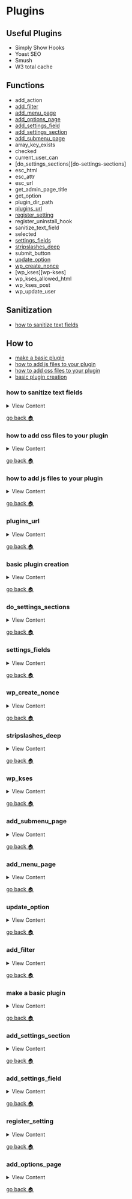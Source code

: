 
# Plugins

## Useful Plugins
- Simply Show Hooks
- Yoast SEO
- Smush
- W3 total cache

## Functions
- add_action
- [add_filter][add-filter]
- [add_menu_page][add-menu-page]
- [add_options_page][add-options-page]
- [add_settings_field][add-settings-field]
- [add_settings_section][add-settings-section]
- [add_submenu_page][add-submenu-page]
- array_key_exists
- checked
- current_user_can
- [do_settings_sections][do-settings-sections]
- esc_html
- esc_attr
- esc_url
- get_admin_page_title
- get_option
- plugin_dir_path
- [plugins_url][plugins-url]
- [register_setting][register-setting] 
- register_uninstall_hook
- sanitize_text_field
- selected
- [settings_fields][settings-field]
- [stripslashes_deep][stripslashes-deep]
- submit_button
- [update_option][update-option]
- [wp_create_nonce][wp-create-nonce]
- [wp_kses][wp-kses]
- wp_kses_allowed_html
- wp_kses_post
- wp_update_user

## Sanitization
- [how to sanitize text fields][sanitize-text]

## How to
- [make a basic plugin][basic-plugin]
- [how to add js files to your plugin][js-plugin]
- [how to add css files to your plugin][css-plugin]
- [basic plugin creation][basic-plugin-create]

[sanitize-text]:#how-to-sanitize-text-fields
[css-plugin]:#how-to-add-css-files-to-your-plugin
[js-plugin]:#how-to-add-js-files-to-your-plugin
[settings-field]:#settings_fields
[plugins-url]:#plugins_url
[basic-plugin-create]:#basic-plugin-creation
[do-settings-section]:#do_settings_sections
[wp-create-nonce]:#wp_create_nonce
[stripslashes-deep]:#stripslashes_deep
[add-submenu-page]:#add_submenu_page
[add-menu-page]:#add_menu_page
[update-option]:#update_option
[add-filter]:#add_filter
[basic-plugin]:#make-a-basic-plugin
[add-settings-section]:#add_settings_section
[home]:#plugins
[add-settings-field]:#add_settings_field
[add-options-page]:#add_options_page
[register-setting]:#register_setting


### how to sanitize text fields
<details>
  <summary>
  View Content
  </summary>

If you are using the **register_setting** function,
this is how you sanitize the text fields

1. create a function that will validate all the input fields in the form

```php

// the input variable will be the option name of the input
function validate_icecream($input){

	if(isset($input["type"])){
		// $input["type"] = sanitize_text_field($input["type"]);
		$input["type"] = "cherry";
	}
	if(isset($input["date"])){
		$input["date"] = sanitize_text_field($input["date"]);

	}
	if(isset($input["weight"])){
		$input["weight"] = sanitize_text_field($input["weight"]);
	}

//make sure you hit return
	return $input;
}
```

2. now you have to add the function into another function called register_setting

```php
register_setting("icecream_plugin", "icecream_option",
array("type"=>"string","sanitize_callback" => "validate_icecream" ));
```
</details>

[go back :house:][home]


### how to add css files to your plugin
<details>
  <summary>
  View Content
  </summary>

**reference**
- [stackoverflow](https://stackoverflow.com/questions/3760222/how-to-include-css-and-jquery-in-my-wordpress-plugin)

```php
function register_styles(){
  wp_register_style("icecream",plugins_url("/css/icecream_style.css",__FILE__));
  wp_enqueue_style("icecream");


}

add_action("admin_enqueue_scripts","register_styles");


```
</details>

[go back :house:][home]


### how to add js files to your plugin
<details>
  <summary>
  View Content
  </summary>

  **reference**
  - [stackoverflow](https://stackoverflow.com/questions/3760222/how-to-include-css-and-jquery-in-my-wordpress-plugin)

```php
function register_script(){

  wp_enqueue_script("icecream-js",plugins_url("/js/icecream_script.js",__FILE__));
}

add_action("admin_enqueue_scripts","register_script");
```
</details>

[go back :house:][home]



### plugins_url
<details>
  <summary>
  View Content
  </summary>

**reference**
- [wordpress](https://codex.wordpress.org/Function_Reference/plugins_url)

**Parameters**

` <?php plugins_url( $path, $plugin ); ?> `

```php
echo '<img src="' . plugins_url( 'images/wordpress.png', __FILE__ ) . '" > ';
```
</details>

[go back :house:][home]


### basic plugin creation
<details>
  <summary>
  View Content
  </summary>

1.  create a name of a plugin in the plugins folder and name the folder and file the same

```
   mkdir icecream-plugin
   touch icecream-plugin/icecream-plugin.php
```

2. inside the file create add the plugin information and the code to prevent people
  from accessing  it

```php
/*

Plugin Name: Icecream Plugin
Plugin URI: https:w.jermaineforbes.com/plugins/icecream_plugin
Author: Jermaine Forbes
Description: This is just a basic plugin for wordpress
Author URI: www.jforbes.site
License: GPL 2.0+
Text Domain: icecream_plugin
*/


// exit if file is called directly
if ( ! defined( 'ABSPATH' ) ) {

	exit;

}
```

3. Add the code that will be shown in settings page of the plugin, then add the
action hook to include in the admin menu

```

// This will be the settings page of the plugin
function display_icecream_page(){

  ?>
  <div class="wrap">
    <h2>Something </h2>
    <form  action="options.php" method="post">

      <?php

        // this will be the hidden fields of the form
        settings_fields("icecream_plugin");

        //this will show all sections and fields that is going to be in the plugin
        do_settings_sections("icecream_plugin");

        // this is obviously a submit button
        submit_button("save the icecream");
        ?>
    </form>
  </div>

  <?php
}

// this is the function that will add the plugin menu to the admin menu
function add_icecream_menu(){

  add_menu_page(
    "Ice Cream Plugin",// this will show up as the title page when you visit the plugin setting page
    "Ice Cream",// this will show up as the name in the admin menu
    "manage_options",// I'm pretty sure you're always supposed to add this
    "icecream_plugin",//This should be the text domain name of the plugin
    "display_icecream_page", // this is function that is supposed show the setting page
    "dashicons-lightbulb" // this is the icon that will show up next to the plugin menu name


  );

}



// this is the hook that will add all of this shit to admin page
add_action("admin_menu", "add_icecream_menu");

```

4. Now, to add fields and sections to the settings page do this

```php
function add_icecream_settings(){

  add_settings_section(
    "icecream_section",// this is the id for section
    "Icecream Section", // This print out the name for the section
    "icecream_section_cb",// this is a function that will output information at the top of the section
    "icecream_plugin");// This is for the text domain

  add_settings_field(
  "icecream_type", // this is the id for the field
  "Icecream Type", // the name for the field
   "icecream_type_cb",//this function  will output the html to the form
   "icecream_plugin",//this is for the text domain
   "icecream_section",//this is where you will hook the field to the specific section
   array("label_for" =>"icecream_type","class" => "icecream_type"));//adds classes, that's all you need to know

  add_settings_field(
    "icecream_weight",
    "Icecream Weight(kg)",
    "icecream_weight_cb",
    "icecream_plugin",
    "icecream_section");

  add_settings_field(
    "icecream_date",
    "When did you eat the Icecream",
    "icecream_date_cb",
    "icecream_plugin",
    "icecream_section");

  register_setting(
    "icecream_plugin", //I think you're supposed to add the text-domain here
    "icecream_option");//This is the name of the option that will be saved in the database

}

//hooks all the shit up
add_action("admin_init","add_icecream_settings");
```

5. Now you have to add the actual sections/fields for the data

```
function icecream_section_cb(){
  echo "This is some expensive icecream";
}

function icecream_type_cb(){



  ?>
  <input type="text" name="icecream_option[type]" value="<?php echo get_option('icecream_option')['type']; ?>">

  <?php
}

function icecream_weight_cb(){
  ?>
    <input type="number" name="icecream_option[weight]" value="<?php echo get_option('icecream_option')['weight']; ?>">
  <?php
}

function icecream_date_cb(){
  ?>
    <input type="date" name="icecream_option[date]" value="<?php echo get_option('icecream_option')['date']; ?>">
  <?php
}
```

6. Now this is what you do to deactivate and remove data from the database... I think

```php
// remove options on uninstall
function icecream_on_uninstall() {

	if ( ! current_user_can( 'activate_plugins' ) ) return;

	delete_option( 'icecream_option' );

}
register_uninstall_hook( __FILE__, 'icecream_on_uninstall' );
```

7. And that my friends is the basic way to create plugin

</details>

[go back :house:][home]


### do_settings_sections
<details>
  <summary>
  View Content
  </summary>

**reference**
- [wordpress](https://developer.wordpress.org/reference/functions/do_settings_sections/)

**Parameter**

`do_settings_sections( string $page )`


</details>

[go back :house:][home]

### settings_fields
<details>
  <summary>
  View Content
  </summary>

**reference**
- [wordpress](https://developer.wordpress.org/reference/functions/settings_fields/)

**Parameters**

`settings_fields( string $option_group )`

**Options**

```
$option_group
(string) (Required) A settings group name. This should match the group name used in register_setting().
```

**Example**

```php
echo '<form method="post" action="options.php">';
settings_fields( 'wpdocs-plugin-settings-group' );
```
</details>

[go back :house:][home]



### wp_create_nonce
<details>
  <summary>
  View Content
  </summary>

**reference**
- [wordpress](https://developer.wordpress.org/reference/functions/wp_create_nonce/)
- [tipsandtricks](https://www.tipsandtricks-hq.com/introduction-to-wordpress-nonces-5357)

**My definition:** I really don't know what the fuck this thing is about. Apparently
it is used identifying the user id?

```php
$my_nonce = wp_create_nonce('delete_my_rec');
?>
<a href='admin.php?page=mypluginpage&action=delete&recid=1&_wpnonce=<?php echo $my_nonce ?>'>Delete Me</a>

```
</details>

[go back :house:][home]



### stripslashes_deep
<details>
  <summary>
  View Content
  </summary>

**reference**
- [wordpress](https://codex.wordpress.org/Function_Reference/stripslashes_deep)

**Wordpress Definition:** Navigates through an array and removes slashes from the values.

```php
$my_post = stripslashes_deep($_POST);
$my_value = $my_post['value'];
```
</details>

[go back :house:][home]




### wp_kses
<details>
  <summary>
  View Content
  </summary>

**reference**
- [wordpress](https://developer.wordpress.org/reference/functions/wp_kses/)

  `wp_kses( string $string, array $allowed_html, array $allowed_protocols = array() )`

**Options**
```
$string
(string) (Required) Content to filter through kses

$allowed_html
(array) (Required) List of allowed HTML elements

$allowed_protocols
(array) (Optional) Allowed protocol in links.

Default value: array()
```
</details>

[go back :house:][home]

### add_submenu_page
<details>
  <summary>
  View Content
  </summary>

**reference**
- [wordpress](https://developer.wordpress.org/reference/functions/add_submenu_page/)

`add_submenu_page( string $parent_slug, string $page_title, string $menu_title, string $capability, string $menu_slug, callable $function = '' )`

**Options**
```
$parent_slug
(string) (Required) The slug name for the parent menu (or the file name of a standard WordPress admin page).

$page_title
(string) (Required) The text to be displayed in the title tags of the page when the menu is selected.

$menu_title
(string) (Required) The text to be used for the menu.

$capability
(string) (Required) The capability required for this menu to be displayed to the user.

$menu_slug
(string) (Required) The slug name to refer to this menu by. Should be unique for this menu and only include lowercase alphanumeric, dashes, and underscores characters to be compatible with sanitize_key().

$function
(callable) (Optional) The function to be called to output the content for this page.

Default value: ''

```


**Example**
```php
/**
 * Adds a submenu page under a custom post type parent.
 */
function books_register_ref_page() {
    add_submenu_page(
        'edit.php?post_type=book',
        __( 'Books Shortcode Reference', 'textdomain' ),
        __( 'Shortcode Reference', 'textdomain' ),
        'manage_options',
        'books-shortcode-ref',
        'books_ref_page_callback'
    );
}

/**
 * Display callback for the submenu page.
 */
function books_ref_page_callback() {
    ?>
    <div class="wrap">
        <h1><?php _e( 'Books Shortcode Reference', 'textdomain' ); ?></h1>
        <p><?php _e( 'Helpful stuff here', 'textdomain' ); ?></p>
    </div>
    <?php
}
```
</details>

[go back :house:][home]


### add_menu_page
<details>
  <summary>
  View Content
  </summary>

**reference**
- [wordpress](https://developer.wordpress.org/reference/functions/add_menu_page/)

`add_menu_page( string $page_title, string $menu_title, string $capability, string $menu_slug, callable $function = '', string $icon_url = '', int $position = null )`


```
$page_title
(string) (Required) The text to be displayed in the title tags of the page when the menu is selected.

$menu_title
(string) (Required) The text to be used for the menu.

$capability
(string) (Required) The capability required for this menu to be displayed to the user.

$menu_slug
(string) (Required) The slug name to refer to this menu by. Should be unique for this menu page and only include lowercase alphanumeric, dashes, and underscores characters to be compatible with sanitize_key().

$function
(callable) (Optional) The function to be called to output the content for this page.

Default value: ''

$icon_url
(string) (Optional) The URL to the icon to be used for this menu.
* Pass a base64-encoded SVG using a data URI, which will be colored to match the color scheme. This should begin with 'data:image/svg+xml;base64,'.
* Pass the name of a Dashicons helper class to use a font icon, e.g. 'dashicons-chart-pie'.
* Pass 'none' to leave div.wp-menu-image empty so an icon can be added via CSS.

Default value: ''

$position
(int) (Optional) The position in the menu order this one should appear.

Default value: null



```

```php
/**
 * Register a custom menu page.
 */
function wpdocs_register_my_custom_menu_page() {
    add_menu_page(
        __( 'Custom Menu Title', 'textdomain' ),
        'custom menu',
        'manage_options',
        'myplugin/myplugin-admin.php',
        '',
        plugins_url( 'myplugin/images/icon.png' ),
        6
    );
}
add_action( 'admin_menu', 'wpdocs_register_my_custom_menu_page' );
```
</details>

[go back :house:][home]


### update_option
<details>
  <summary>
  View Content
  </summary>

  **reference**
  - [wordpress](https://developer.wordpress.org/reference/functions/update_option/)


  `update_option( string $option, mixed $value, string|bool $autoload = null )`

  **My defintion:** updates the value of the option, if the option does not exist
   it will create the option for you

```php
$option_name = 'my_custom_color_option' ;
$new_value = 'red';

if ( get_option( $option_name ) !== false ) {

    // The option already exists, so update it.
    update_option( $option_name, $new_value );

} else {

    // The option hasn't been created yet, so add it with $autoload set to 'no'.
    $deprecated = null;
    $autoload = 'no';
    add_option( $option_name, $new_value, $deprecated, $autoload );
}
```
</details>

[go back :house:][home]




### add_filter
<details>
  <summary>
  View Content
  </summary>

  **reference**
  - [wordpress](https://developer.wordpress.org/reference/functions/add_filter/)

  **My definition:** I think it grabs data from a specific hook and you are able to
  manipulate it and return the modified value

  `add_filter( string $tag, callable $function_to_add, int $priority = 10, int $accepted_args = 1 )`

```php
// returns six sections from the front page of the website

add_filter( 'twentyseventeen_front_page_sections', 'prefix_custom_front_page_sections' );

function prefix_custom_front_page_sections( $num_sections )
{
        return 6;
}



```
</details>

[go back :house:][home]


### make a basic plugin
<details>
  <summary>
  View Content
  </summary>

  **reference**
  - [WordPress Settings API Tutorial with Examples](http://qnimate.com/wordpress-settings-api-a-comprehensive-developers-guide/)

```

```
</details>

[go back :house:][home]


### add_settings_section
<details>
  <summary>
  View Content
  </summary>

**reference**
- [wordpress](https://developer.wordpress.org/reference/functions/add_settings_section/)

**Parameters**
`add_settings_section( string $id, string $title, callable $callback, string $page )`

**Options**
```
Parameters #Parameters
$id
(string) (Required) Slug-name to identify the section. Used in the 'id' attribute of tags.

$title
(string) (Required) Formatted title of the section. Shown as the heading for the section.

$callback
(callable) (Required) Function that echos out any content at the top of the section (between heading and fields).

$page
(string) (Required) The slug-name of the settings page on which to show the section. Built-in pages include 'general', 'reading', 'writing', 'discussion', 'media', etc. Create your own using add_options_page();
```

```php
add_settings_section(
    'eg_setting_section',
    __( 'Example settings section in reading', 'textdomain' ),
    'wpdocs_setting_section_callback_function',
    'reading'
);

/**
 * Settings section display callback.
 *
 * @param array $args Display arguments.
 */
function wpdocs_setting_section_callback_function( $args ) {
    // echo section intro text here
    echo '<p>id: ' . esc_html( $args['id'] ) . '</p>';                         // id: eg_setting_section
    echo '<p>title: ' . apply_filters( 'the_title', $args['title'] ) . '</p>'; // title: Example settings section in reading
    echo '<p>callback: ' . esc_html( $args['callback'] ) . '</p>';             // callback: eg_setting_section_callback_function
}
```
</details>

[go back :house:][home]

### add_settings_field
<details>
  <summary>
  View Content
  </summary>

**reference**  
- [wordpress](https://developer.wordpress.org/reference/functions/add_settings_field/)

**Parameters**
`add_settings_field( string $id, string $title, callable $callback, string $page, string $section = 'default', array $args = array() )`

**Options**
```
$id
(string) (Required) Slug-name to identify the field. Used in the 'id' attribute of tags.

$title
(string) (Required) Formatted title of the field. Shown as the label for the field during output.

$callback
(callable) (Required) Function that fills the field with the desired form inputs. The function should echo its output.

$page
(string) (Required) The slug-name of the settings page on which to show the section (general, reading, writing, ...).

$section
(string) (Optional) The slug-name of the section of the settings page in which to show the box.

Default value: 'default'

$args
(array) (Optional) Extra arguments used when outputting the field.

'label_for'
(string) When supplied, the setting title will be wrapped in a <label> element, its for attribute populated with this value.
'class'
(string) CSS Class to be added to the <tr> element when the field is output.
Default value: array()
```

```php
add_settings_field( 'myprefix_setting-id',
    'This is the setting title',
    'myprefix_setting_callback_function',
    'general',
    'myprefix_settings-section-name',
    array( 'label_for' => 'myprefix_setting-id' ) );
```
</details>

[go back :house:][home]



### register_setting
<details>
  <summary>
  View Content
  </summary>

**reference**
- [wordpress](https://developer.wordpress.org/reference/functions/register_setting/)


**Parameters**
`register_setting( string $option_group, string $option_name, array $args = array() )`


**Options**
```
$option_group
(string) (Required) A settings group name. Should correspond to a whitelisted option key name. Default whitelisted option key names include "general," "discussion," and "reading," among others.

$option_name
(string) (Required) The name of an option to sanitize and save.

$args
(array) (Optional) Data used to describe the setting when registered.

'type'
(string) The type of data associated with this setting. Valid values are 'string', 'boolean', 'integer', and 'number'.
'description'
(string) A description of the data attached to this setting.
'sanitize_callback'
(callable) A callback function that sanitizes the option's value.
'show_in_rest'
(bool) Whether data associated with this setting should be included in the REST API.
'default'
(mixed) Default value when calling get_option().
Default value: array()
```

```php
/**
* Registers a text field setting for Wordpress 4.7 and higher.
**/
function register_my_setting() {
    $args = array(
            'type' => 'string',
            'sanitize_callback' => 'sanitize_text_field',
            'default' => NULL,
            );
    register_setting( 'my_options_group', 'my_option_name', $args );
}
add_action( 'admin_init', 'register_my_setting' );
```
</details>

[go back :house:][home]

### add_options_page

<details>
  <summary>
  View Content
  </summary>

**reference**
- [wordpress](https://developer.wordpress.org/reference/functions/add_options_page/)

```

```
</details>

[go back :house:][home]
